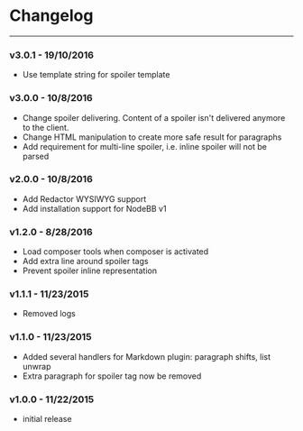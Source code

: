 # Changelog

-----------

### v3.0.1 - 19/10/2016

- Use template string for spoiler template

### v3.0.0 - 10/8/2016

- Change spoiler delivering. Content of a spoiler isn't delivered anymore to the client.
- Change HTML manipulation to create more safe result for paragraphs
- Add requirement for multi-line spoiler, i.e. inline spoiler will not be parsed

### v2.0.0 - 10/8/2016

- Add Redactor WYSIWYG support
- Add installation support for NodeBB v1

### v1.2.0 - 8/28/2016

- Load composer tools when composer is activated
- Add extra line around spoiler tags
- Prevent spoiler inline representation

### v1.1.1 - 11/23/2015

- Removed logs

### v1.1.0 - 11/23/2015

- Added several handlers for Markdown plugin: paragraph shifts, list unwrap
- Extra paragraph for spoiler tag now be removed

### v1.0.0 - 11/22/2015

- initial release